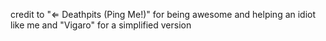 credit to "⇐ Deathpits (Ping Me!)" for being awesome and helping an idiot like me
and "Vigaro" for a simplified version
